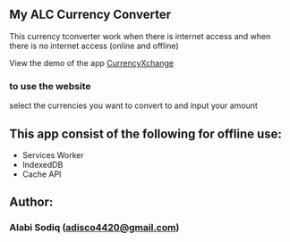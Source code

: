 ## My ALC Currency Converter

This currency tconverter work when there is internet access and when there is no internet access (online and offline)

View the demo of the app [CurrencyXchange](https://adisco4420.github.io/adisco4420.github.io/)

### to use the website

select the currencies you want to convert to and input your amount

## This app consist of the following for offline use:
- Services Worker
- IndexedDB
- Cache API

## Author:
### Alabi Sodiq (adisco4420@gmail.com)
